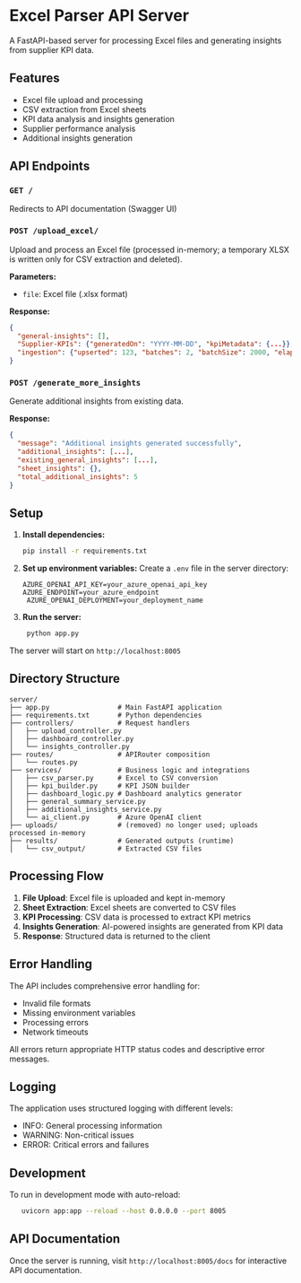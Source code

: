# Excel Parser API Server

A FastAPI-based server for processing Excel files and generating insights from supplier KPI data.

## Features

- Excel file upload and processing
- CSV extraction from Excel sheets
- KPI data analysis and insights generation
- Supplier performance analysis
- Additional insights generation

## API Endpoints

### `GET /`
Redirects to API documentation (Swagger UI)

<!-- Per-sheet insights have been fully removed from the server -->

### `POST /upload_excel/`
Upload and process an Excel file (processed in-memory; a temporary XLSX is written only for CSV extraction and deleted).

**Parameters:**
- `file`: Excel file (.xlsx format)

**Response:**
```json
{
  "general-insights": [],
  "Supplier-KPIs": {"generatedOn": "YYYY-MM-DD", "kpiMetadata": {...}},
  "ingestion": {"upserted": 123, "batches": 2, "batchSize": 2000, "elapsedSeconds": 1.23}
}
```

### `POST /generate_more_insights`
Generate additional insights from existing data.

**Response:**
```json
{
  "message": "Additional insights generated successfully",
  "additional_insights": [...],
  "existing_general_insights": [...],
  "sheet_insights": {},
  "total_additional_insights": 5
}
```

## Setup

1. **Install dependencies:**
   ```bash
   pip install -r requirements.txt
   ```

2. **Set up environment variables:**
   Create a `.env` file in the server directory:
   ```
   AZURE_OPENAI_API_KEY=your_azure_openai_api_key
   AZURE_ENDPOINT=your_azure_endpoint
    AZURE_OPENAI_DEPLOYMENT=your_deployment_name
   ```

3. **Run the server:**
   ```bash
    python app.py
   ```

The server will start on `http://localhost:8005`

## Directory Structure

```
server/
├── app.py                 # Main FastAPI application
├── requirements.txt       # Python dependencies
├── controllers/           # Request handlers
│   ├── upload_controller.py
│   ├── dashboard_controller.py
│   └── insights_controller.py
├── routes/                # APIRouter composition
│   └── routes.py
├── services/              # Business logic and integrations
│   ├── csv_parser.py      # Excel to CSV conversion
│   ├── kpi_builder.py     # KPI JSON builder
│   ├── dashboard_logic.py # Dashboard analytics generator
│   ├── general_summary_service.py
│   ├── additional_insights_service.py
│   └── ai_client.py       # Azure OpenAI client
├── uploads/               # (removed) no longer used; uploads processed in-memory
├── results/               # Generated outputs (runtime)
│   └── csv_output/        # Extracted CSV files
```

## Processing Flow

1. **File Upload**: Excel file is uploaded and kept in-memory
2. **Sheet Extraction**: Excel sheets are converted to CSV files
3. **KPI Processing**: CSV data is processed to extract KPI metrics
4. **Insights Generation**: AI-powered insights are generated from KPI data
5. **Response**: Structured data is returned to the client

## Error Handling

The API includes comprehensive error handling for:
- Invalid file formats
- Missing environment variables
- Processing errors
- Network timeouts

All errors return appropriate HTTP status codes and descriptive error messages.

## Logging

The application uses structured logging with different levels:
- INFO: General processing information
- WARNING: Non-critical issues
- ERROR: Critical errors and failures

## Development

To run in development mode with auto-reload:
```bash
   uvicorn app:app --reload --host 0.0.0.0 --port 8005
```

## API Documentation

Once the server is running, visit `http://localhost:8005/docs` for interactive API documentation.